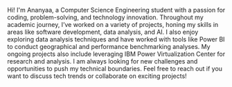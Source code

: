 Hi! I'm Ananyaa, a Computer Science Engineering student with a passion for coding, problem-solving, and technology innovation. Throughout my academic journey, I’ve worked on a variety of projects, honing my skills in areas like software development, data analysis, and AI.
I also enjoy exploring data analysis techniques and have worked with tools like Power BI to conduct geographical and performance benchmarking analyses. My ongoing projects also include leveraging IBM Power Virtualization Center for research and analysis.
I am always looking for new challenges and opportunities to push my technical boundaries. Feel free to reach out if you want to discuss tech trends or collaborate on exciting projects!


<!---
Ananyaa-Perumalsamy/Ananyaa-Perumalsamy is a ✨ special ✨ repository because its `README.md` (this file) appears on your GitHub profile.
You can click the Preview link to take a look at your changes.
--->
